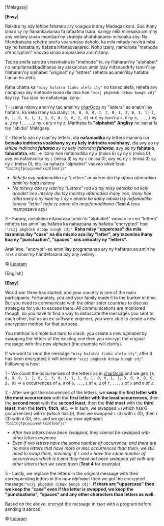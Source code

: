 [Malagasy]

__[Easy]__

Raikitra ny ady lehibe fahatelo ary voageja indray Madagasikara. Soa ihany ianao sy ny fianankavianao fa tafaafina tsara, saingy mila miresaka amin'ny any ivelany ianao momban'ny stratejia ahafahanareo mitsoaka any. Ny fifandraisana rehetra anefa voaramaso daholo, ka mila mitady hevitra mba tsy ho fantatra ny hafatra hifanaovanareo. Noho izany, namorona "methode d'encryption" vaovao ianao ampiasaina amin'izany.

Tsotra anefa sarotra vinavinaina io "methode" io, ny filaharan'ny "alphabet" no ampifamadibadihanao ary atakalonao amin'izay mifanandrify tamin'ilay filaharan'ny alphabet "original" ny "lettres" rehetra ao amin'ilay hafatra tianao ho alefa.

Raha ohatra ka `"misy hafatra tiako alefa ity"` no tianao alefa, rehefa avy nampiasa ilay methode ianao dia lasa hoe `"vczj pbgbdxb dcbqw bungb cdj"` ilay izy. Toa izao no nahatonga izany:

1 - Isaina mitovy amin'ny tao amin'ny [charOccs](https://app.codesignal.com/challenge/ZT4gu22RmaxDYcKrC) ny "letters" ao anatin'ilay hafatra, ka ireto izany isa izany: `[6, 0, 0, 0, 1, 2, 0, 1, 3, 0, 1, 1, 1, 0, 1, 0, 0, 1, 1, 3, 0, 0, 0, 0, 2, 0]` => `6` ny isan'ny `a`, `0` ny `b`, `...`, `1` ny `e`, `2` ny `f`, `...`, `2` ny `x` ary `0` ny `z`.  Marihana fa **"alphabet" Anglisy** no isaina fa tsy "abidia" Malagasy.

2 - Rehefa azo ny isan'ny letters, dia **nafamadika** ny letters manana isa **betsaka indrindra voalohany sy ny kely indrindra voalohany**, dia avy eo ny *lehibe indrindra **faharoa** sy ny kely indrindra **faharoa***, avy eo ny **fahatelo**, **fahaefatra**, etc. => Izany hoe nafamadika ny `a` (miisa 6) sy ny `b` (miisa 0), avy eo nafamadika ny `i` (miisa 3) sy ny `c` (miisa 0), avy eo ny `t` (miisa 3) sy ny `d` (miisa 0), etc. ka nahazo "alphabet" vaovao ohatr'izao: `"baitngfpcyquvewhkxzdlmorjs"`
  - *Rehefa avy nafamadika ny "Letters" anakiroa dia tsy afaka afamadika amin'ny hafa instony*
  - *Na mitovy aza ny isan'ny "Letters" roa ka tsy misy betsaka na kely anoaktr'ireo intsony dia tsy maintsy afamadika ihany ireo, izany hoe raha samy `0` ny isan'ny `l` sy `m` ohatra ka samy mbola tsy nafamadika tamina "letter" hafa ry zareo dia ampifamadihana* (**Test 4** tena mampazava azy)

3 - Farany, nosoloina nifanaraka tamin'io "alphabet" vaovao io ireo "letters" rehetra tao amin'ilay hafatra ka nahazoana ny hafatra "encrypted" hoe :`"vczj pbgbdxb dcbqw bungb cdj"`. **Raha misy "uppercase" dia mila tazomina ilay "case" na dia misolo aza ilay "letter", ary tazomina ihany koa ny "punctuation", "spaces", sns ankoatry ny "letters".**

Arak'ireo, "encrypt"-eo amin'ilay programanao ary ny hafatrao ao amin'ny `text` alohan'ny handefasana azy any ivelany.

© [lucoram](https://app.codesignal.com/profile/lucoram)



[English]

__[Easy]__

World war three has started, and your country is one of the main participants. Fortunately, you and your family made it to the bunker in time. But you need to communicate with the other safer countries to discuss strategies for you to escape there. All communications are monitored though, so you have to find a way to obfuscate the messages you sent to each other, but as an ex-software engineer, you were able to create a new encryption method for that purpose.

You method is simple but hard to crack: you create a *new alphabet* by swapping the letters of the existing one then you encrypt the original message with this new alphabet (the example will clarify).

If we want to send the message `"misy hafatra tiako alefa ity"`, after it has been encrypted, it will become `"vczj pbgbdxb dcbqw bungb cdj"`. Following is how:

1 - We count the occurrences of the letters as in [charOccs](https://app.codesignal.com/challenge/ZT4gu22RmaxDYcKrC) and we get: `[6, 0, 0, 0, 1, 2, 0, 1, 3, 0, 1, 1, 1, 0, 1, 0, 0, 1, 1, 3, 0, 0, 0, 0, 2, 0]` => `6` occurrences of `a`, `0` of `b`, `...`, `1` of `e`, `2` of `f`, `...`, `2` of `x` and `0` of `z`.

2 - After we got the occurences of the letters, we **swap** the **first letter with the most occurrences** with the **first letter with the least occurrences**, then the **second most** with the **second least**, then the **thid most** with the **third least**, then the **forth**, **fitch**, etc. => In sum, we swapped `a` (which has 6 occurrences) with `b` (which has 0), then we swapped `i` (3) with `c` (0), then `t` (3) with `d` (0), etc. and we got our *new alphabet*: `"baitngfpcyquvewhkxzdlmorjs"`
  - *After two letters have been swapped, they cannot be swapped with other letters anymore*
  - *Even if two letters have the same number of occurrence, and there are no more letters that have more or less occurrences than them, we still need to swap them, meaning: if `l` and `m` have the same number of occurrences which is `0` and they have not been swapped yet with any other letters then we swap them* (**Test 4** for example)

3 - Lastly, we replace the letters in the original message with their corresponding letters in the *new alphabet* then we got the encrypted message:`"vczj pbgbdxb dcbqw bungb cdj"`. **If there are "uppercase" then we keep the "case" even if the letter is swapped, we keep the "punctuations", "spaces" and any other characters than letters as well.**

Based on the above, encrypt the message in `text` with a program before sending it abroad.

© [lucoram](https://app.codesignal.com/profile/lucoram)
